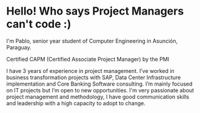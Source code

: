 <h1>Hello! Who says Project Managers can't code :)</h1>

<p>I'm Pablo, senior year student of Computer Engineering in Asunción, Paraguay.</p> 
<p>Certified CAPM (Certified Associate Project Manager) by the PMI 
<div data-iframe-width="150" data-iframe-height="270" data-share-badge-id="2cc1a937-3f20-4a9a-abeb-e50b22c5b836" data-share-badge-host="https://www.credly.com"></div><script type="text/javascript" async src="//cdn.credly.com/assets/utilities/embed.js"></script>
I have 3 years of experience in project management. I’ve worked in business transformation projects with SAP, Data Center Infrastructure implementation and Core Banking Software consulting. I’m mainly focused on IT projects but I’m open to new opportunities.
I'm very passionate about project management and methodology, I have good communication skills and leadership with a high capacity to adopt to change.

